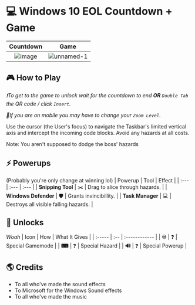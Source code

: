 
# 💻 Windows 10 EOL Countdown + Game

| Countdown | Game |
| :------------------: | :---------------: |
| ![image](https://github.com/user-attachments/assets/d858d90a-c353-4179-bbff-3a1f636ce4dc) | ![unnamed-1](https://github.com/user-attachments/assets/c78eea42-768c-4d9c-81f2-f5b709f5e842) |

## **🎮 How to Play**

*❗To get to the game to unlock wait for the countdown to end **OR** `Double Tab` the QR code / click `Insert`.*

*📱If you are on mobile you may have to change your `Zoom Level`.*


Use the cursor (the User's focus) to navigate the Taskbar's limited vertical axis and intercept the incoming code blocks. Avoid any hazards at all costs.

Note: You aren't supposed to dodge the boss' hazards

## **⚡ Powerups**

(Probably you're only change at winning lol)
| Powerup | Tool | Effect |
| :--- | :--- | :--- |
| **Snipping Tool** | ✂️ | Drag to slice through hazards. |
| **Windows Defender** | 🛡️ | Grants invincibillity. |
| **Task Manager** | 💻 | Destroys all visible falling hazards. |

## 🧬 Unlocks

*Woah*
| Icon | How | What It Gives |
| :----- | :-- | :------------ |
| **♾** | ❓ | Special Gamemode |
| **⌨** | ❓ | Special Hazard |
| **🔊** | ❓ | Special Powerup |

## 🌎 Credits
- To all who've made the sound effects
- To Microsoft for the Windows Sound effects
- To all who've made the music

